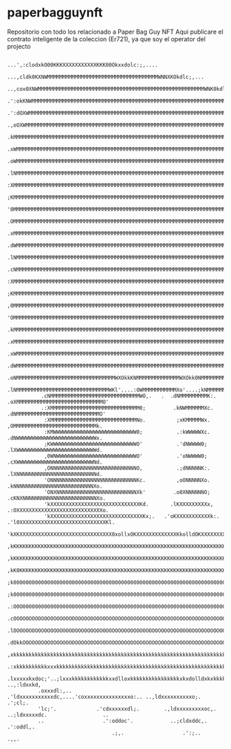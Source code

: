 # paperbagguynft
Repositorio con todo los relacionado a Paper Bag Guy NFT
Aqui publicare el contrato inteligente de la coleccion (Er721), ya que soy el operator del projecto 

                                    ...',:clodxkO00KKKXXXXXXXXXXXKKK00Okxxdolc:;,....                                   
                             ...,cldk0KXNWMMMMMMMMMMMMMMMMMMMMMMMMMMMMMMMMMMMMWNNXKOkdlc;,...                           
                        ..,cox0XNWMMMMMMMMMMMMMMMMMMMMMMMMMMMMMMMMMMMMMMMMMMMMMMMMMMMMMMWNK0kdl:,...                    
                    .':okKNWMMMMMMMMMMMMMMMMMMMMMMMMMMMMMMMMMMMMMMMMMMMMMMMMMMMMMMMMMMMMMMMMMMMWNKOxl:,..               
                .':dOXWMMMMMMMMMMMMMMMMMMMMMMMMMMMMMMMMMMMMMMMMMMMMMMMMMMMMMMMMMMMMMMMMMMMMMMMMMMMMMMWN0koc,..          
             .,oOXWMMMMMMMMMMMMMMMMMMMMMMMMMMMMMMMMMMMMMMMMMMMMMMMMMMMMMMMMMMMMMMMMMMMMMMMMMMMMMMMMMMMMMMMWNKko:..      
             .kMMMMMMMMMMMMMMMMMMMMMMMMMMMMMMMMMMMMMMMMMMMMMMMMMMMMMMMMMMMMMMMMMMMMMMMMMMMMMMMMMMMMMMMMMMMMMMMMXc.      
             .xWMMMMMMMMMMMMMMMMMMMMMMMMMMMMMMMMMMMMMMMMMMMMMMMMMMMMMMMMMMMMMMMMMMMMMMMMMMMMMMMMMMMMMMMMMMMMMMMX:.      
             .oWMMMMMMMMMMMMMMMMMMMMMMMMMMMMMMMMMMMMMMMMMMMMMMMMMMMMMMMMMMMMMMMMMMMMMMMMMMMMMMMMMMMMMMMMMMMMMMMK;       
             .lNMMMMMMMMMMMMMMMMMMMMMMMMMMMMMMMMMMMMMMMMMMMMMMMMMMMMMMMMMMMMMMMMMMMMMMMMMMMMMMMMMMMMMMMMMMMMMMM0,       
              :XMMMMMMMMMMMMMMMMMMMMMMMMMMMMMMMMMMMMMMMMMMMMMMMMMMMMMMMMMMMMMMMMMMMMMMMMMMMMMMMMMMMMMMMMMMMMMMMk.       
              ;KMMMMMMMMMMMMMMMMMMMMMMMMMMMMMMMMMMMMMMMMMMMMMMMMMMMMMMMMMMMMMMMMMMMMMMMMMMMMMMMMMMMMMMMMMMMMMMWx.       
              '0MMMMMMMMMMMMMMMMMMMMMMMMMMMMMMMMMMMMMMMMMMMMMMMMMMMMMMMMMMMMMMMMMMMMMMMMMMMMMMMMMMMMMMMMMMMMMMWo.       
              .OMMMMMMMMMMMMMMMMMMMMMMMMMMMMMMMMMMMMMMMMMMMMMMMMMMMMMMMMMMMMMMMMMMMMMMMMMMMMMMMMMMMMMMMMMMMMMMNl.       
              .xMMMMMMMMMMMMMMMMMMMMMMMMMMMMMMMMMMMMMMMMMMMMMMMMMMMMMMMMMMMMMMMMMMMMMMMMMMMMMMMMMMMMMMMMMMMMMMXc.       
              .dWMMMMMMMMMMMMMMMMMMMMMMMMMMMMMMMMMMMMMMMMMMMMMMMMMMMMMMMMMMMMMMMMMMMMMMMMMMMMMMMMMMMMMMMMMMMMMX:        
              .lNMMMMMMMMMMMMMMMMMMMMMMMMMMMMMMMMMMMMMMMMMMMMMMMMMMMMMMMMMMMMMMMMMMMMMMMMMMMMMMMMMMMMMMMMMMMMM0,        
              .cNMMMMMMMMMMMMMMMMMMMMMMMMMMMMMMMMMMMMMMMMMMMMMMMMMMMMMMMMMMMMMMMMMMMMMMMMMMMMMMMMMMMMMMMMMMMMMO'        
               :XMMMMMMMMMMMMMMMMMMMMMMMMMMMMMMMMMMMMMMMMMMMMMMMMMMMMMMMMMMMMMMMMMMMMMMMMMMMMMMMMMMMMMMMMMMMMMk.        
               ;KMMMMMMMMMMMMMMMMMMMMMMMMMMMMMMMMMMMMMMMMMMMMMMMMMMMMMMMMMMMMMMMMMMMMMMMMMMMMMMMMMMMMMMMMMMMMMx.        
               ,0MMMMMMMMMMMMMMMMMMMMMMMMMMMMMMMMMMMMMMMMMMMMMMMMMMMMMMMMMMMMMMMMMMMMMMMMMMMMMMMMMMMMMMMMMMMMWd.        
               'OMMMMMMMMMMMMMMMMMMMMMMMMMMMMMMMMMMMMMMMMMMMMMMMMMMMMMMMMMMMMMMMMMMMMMMMMMMMMMMMMMMMMMMMMMMMMWo.        
               .kMMMMMMMMMMMMMMMMMMMMMMMMMMMMMMMMMMMMMMMMMMMMMMMMMMMMMMMMMMMMMMMMMMMMMMMMMMMMMMMMMMMMMMMMMMMMNl.        
               .xMMMMMMMMMMMMMMMMMMMMMMMMMMMMMMMMMMMMMMMMMMMMMMMMMMMMMMMMMMMMMMMMMMMMMMMMMMMMMMMMMMMMMMMMMMMMNc.        
               .xWMMMMMMMMMMMMMMMMMMMMMMMMMMMMMMMMMMMMMMMMMMMMMMMMMMMMMMMMMMMMMMMMMMMMMMMMMMMMMMMMMMMMMMMMMMMX:         
               .dWMMMMMMMMMMMMMMMMMMMMMMMMMMMMMMMMMMMMMMMMMMMMMMMMMMMMMMMMMMMMMMMMMMMMMMMMMMMMMMMMMMMMMMMMMMMK;         
               .oNMMMMMMMMMMMMMMMMMMMMMMMMMMMMMMMMWXOkkKNMMMMMMMMMMMMMMWXOkk0NMMMMMMMMMMMMMMMMMMMMMMMMMMMMMMM0;         
               .lNMMMMMMMMMMMMMMMMMMMMMMMMMMMMMMWKl'....:OWMMMMMMMMMMMXo'....;kNMMMMMMMMMMMMMMMMMMMMMMMMMMMMM0'         
               .cNMMMMMMMMMMMMMMMMMMMMMMMMMMMMMWO,.   .  .dNMMMMMMMMMK:.      .oXMMMMMMMMMMMMMMMMMMMMMMMMMMMMO'         
               .:XMMMMMMMMMMMMMMMMMMMMMMMMMMMMM0;         .kNWMMMMMMXc.        .dNMMMMMMMMMMMMMMMMMMMMMMMMMMMO'         
                :XMMMMMMMMMMMMMMMMMMMMMMMMMMMMNo.          ;xKMMMMMWx.          ,OMMMMMMMMMMMMMMMMMMMMMMMMMMMk.         
                :KMWWWWWWWWWWWWWWWWWWWWWWWWWWW0;           .:kWWWWWXc.          .dNWWWWWWWWWWWWWWWWWWWWWWWWWWx.         
                ;KWWWWWWWWWWWWWWWWWWWWWWWWWWWWO'           .'dNWWWW0;           .lXWWWWWWWWWWWWWWWWWWWWWWWWWWd.         
                ,0WNWWWWWWWWWWWWWWWWWWWWWWWWWWO'           .'oNWWWW0;           .cXWWWWWWWWWWWWWWWWWWWWWWWWWNd.         
                ,ONNNNNNNNNNNNNNNNNNNNNNNNNNNNO,           .;dNNNNNK:.          .lXNNNNNNNNNNNNNNNNNNNNNNNNNNd.         
                'ONNNNNNNNNNNNNNNNNNNNNNNNNNNNKc.          ,oONNNNNXo.          .kNNNNNNNNNNNNNNNNNNNNNNNNNNXo.         
                'ONXNNNNNNNNNNNNNNNNNNNNNNNNNNXk'         .o0XNNNNNNO;         .cKNXNNNNNNNNNNNNNNNNNNNNNNNNXo.         
                'kXXXXXXXXXXXXXXXXXXXXXXXXXXXXXKd.       .lKXXXXXXXXXx,       .:OXXXXXXXXXXXXXXXXXXXXXXXXXXXXo.         
                'kXXXXXXXXXXXXXXXXXXXXXXXXXXXXXXKx;.   .'oKXXXXXXXXXXXk:.   .'l0XXXXXXXXXXXXXXXXXXXXXXXXXXXXKl.         
                'kXKXXXXXXXXXXXXXXXXXXXXXXXXXXXXXX0xollxOKXXXXXXXXXXXXXKkolldOKXXXXXXXXXXXXXXXXXXXXXXXXXXXKXKl.         
                ,kKKKKKKKKKKKKKKKKKKKKKKKKKKKKKKKKKKKKKKKKKKKKKKKKKKKKKKKKKKKKKKKKKKKKKKKKKKKKKKKKKKKKKKKKKKKl.         
                ,kKKKKKKKKKKKKKKKKKKKKKKKKKKKKKKKKKKKKKKKKKKKKKKKKKKKKKKKKKKKKKKKKKKKKKKKKKKKKKKKKKKKKKKKKKKKo.         
                ,kK0KKKKKKKKKKKKKKKKKKKKKKKKKKKKKKKKKKKKKKKKKKKKKKKKKKKKKKKKKKKKKKKKKKKKKKKKKKKKKKKKKKKKKKKKKo.         
                ;k0000000000000000000000000000000000000000000000000000000000000000000000000000000000000000000d.         
                ;k0000000000000000000000000000000000000000000000000000000000000000000000000000000000000000000d.         
               .:O0O00000000000000000000000000000000000000000000000000000000000000000000000000000000000000000x'         
               .cOOOOOOOOOOOOOOOOOOOOOOOOOOOOOOOOOOOOOOOOOOOOOOOOOOOOOOOOOOOOOOOOOOOOOOOOOOOOOOOOOOOOOOOOOOOOx,         
               .lOOOOOOOOOOOOOOOOOOOOOOOOOOOOOOOOOOOOOOOOOOOOOOOOOOOOOOOOOOOOOOOOOOOOOOOOOOOOOOOOOOOOOOOOOOOOk;         
               .dOkkOOOOOOOOOOOOOOOOOOOOOOOOOOOOOOOOOOOOOOOOOOOOOOOOOOOOOOOOOOOOOOOOOOOOOOOOOOOOOOOOOOkOOOOOOkc.        
               ,xkkkkkkkkkkkkkkkkkkkkkkkkkkkkkkkkkkkkkkkkkkkkkkkkkkkkkkkkkkkkkkkkkkkkkkkkkkkkkkkkxkkkkkkkkkkkkl.        
              .:xkkkkkkkkkkxxxkkkkkkkkkkkkkkkkkkkkkkkkkkkkkkkkkkkkkkkkkkkkkkkkkkkkkkkkkkkkkkkkdc'.',coxkkkkkkko'        
              .lxxxxxkxdoc;'..;lxxxkkkkkkkkkkkkxxdlloxkkkkkkkkkkkkkkkkxkxdolldxkxkkkkkkkkkkkxl'      ..,:ldxxkd,        
              .oxxxdl:,..      .'ldxxxxxxxxxxxdc,....'coxxxxxxxxxxxxxxxo:.. ..,ldxxxxxxxxxxo;.            .';cl;.       
              'lc;'.             .'cdxxxxxxdl;.        .,ldxxxxxxxxxoc,.       ..;ldxxxxxdc.                  ..        
              ..                   .':oddoc'.            ..;cldxddc,.             .':oddl,.                             
                                      .;,.                   .':;..                  .,,.                               
                                                                                                                        
